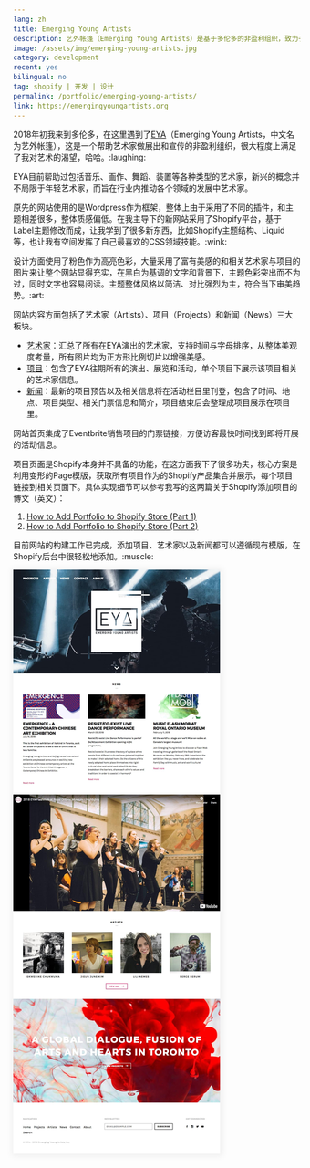 ```yaml
---
lang: zh
title: Emerging Young Artists
description: 艺外帐篷（Emerging Young Artists）是基于多伦多的非盈利组织，致力于通过艺术发展和展出来促进社区新新锐艺术家的作品
image: /assets/img/emerging-young-artists.jpg
category: development
recent: yes
bilingual: no
tag: shopify | 开发 | 设计
permalink: /portfolio/emerging-young-artists/
link: https://emergingyoungartists.org
---
```


<div class="row">
    <div class="7u 12u$(medium) 12u$(small)">
        <p>2018年初我来到多伦多，在这里遇到了<a href="https://emergingyoungartists.org" target="_blank">EYA</a>（Emerging Young Artists，中文名为艺外帐篷），这是一个帮助艺术家做展出和宣传的非盈利组织，很大程度上满足了我对艺术的渴望，哈哈。:laughing:</p>
        <p>EYA目前帮助过包括音乐、画作、舞蹈、装置等各种类型的艺术家，新兴的概念并不局限于年轻艺术家，而旨在行业内推动各个领域的发展中艺术家。</p>
        <p>原先的网站使用的是Wordpress作为框架，整体上由于采用了不同的插件，和主题相差很多，整体质感偏低。在我主导下的新网站采用了Shopify平台，基于Label主题修改而成，让我学到了很多新东西，比如Shopify主题结构、Liquid等，也让我有空间发挥了自己最喜欢的CSS领域技能。:wink:</p>
        <p>设计方面使用了粉色作为高亮色彩，大量采用了富有美感的和相关艺术家与项目的图片来让整个网站显得充实，在黑白为基调的文字和背景下，主题色彩突出而不为过，同时文字也容易阅读。主题整体风格以简洁、对比强烈为主，符合当下审美趋势。:art:</p>
        <p>网站内容方面包括了艺术家（Artists）、项目（Projects）和新闻（News）三大板块。</p>
        <ul>
            <li><a href="https://emergingyoungartists.org/collections/artists" target="_blank">艺术家</a>：汇总了所有在EYA演出的艺术家，支持时间与字母排序，从整体美观度考量，所有图片均为正方形比例切片以增强美感。</li>
            <li><a href="https://emergingyoungartists.org/pages/projects" target="_blank">项目</a>：包含了EYA往期所有的演出、展览和活动，单个项目下展示该项目相关的艺术家信息。</li>
            <li><a href="https://emergingyoungartists.org/blogs/news" target="_blank">新闻</a>：最新的项目预告以及相关信息将在活动栏目里刊登，包含了时间、地点、项目类型、相关门票信息和简介，项目结束后会整理成项目展示在项目里。</li>
        </ul>
        <p>网站首页集成了Eventbrite销售项目的门票链接，方便访客最快时间找到即将开展的活动信息。</p>
        <p>项目页面是Shopify本身并不具备的功能，在这方面我下了很多功夫，核心方案是利用变形的Page模版，获取所有项目作为的Shopify产品集合并展示，每个项目链接到相关页面下。具体实现细节可以参考我写的这两篇关于Shopify添加项目的博文（英文）：</p>
        <ol>
            <li><a href="{% post_url 2018-03-18-how-to-add-portfolio-to-shopify-store-part-1 %}">How to Add Portfolio to Shopify Store (Part 1)</a></li>
            <li><a href="{% post_url 2018-04-15-how-to-add-portfolio-to-shopify-store-part-2 %}">How to Add Portfolio to Shopify Store (Part 2)</a></li>
        </ol>
        <p>目前网站的构建工作已完成，添加项目、艺术家以及新闻都可以遵循现有模版，在Shopify后台中很轻松地添加。:muscle:</p>
    </div>
	<div class="5u$ 12u$(medium) 12u$(small) marvel">
	    <img src="/assets/img/emerging-young-artists-full-page.jpg" style="box-shadow: 1px 1px 10px 4px rgba(0,0,0,0.05);" alt="Emerging Young Artists 网页整夜截图" />
    </div>
</div>
